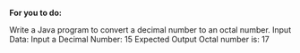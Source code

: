 **For you to do:**

Write a Java program to convert a decimal number to an octal number.
Input Data:
Input a Decimal Number: 15
Expected Output
Octal number is: 17